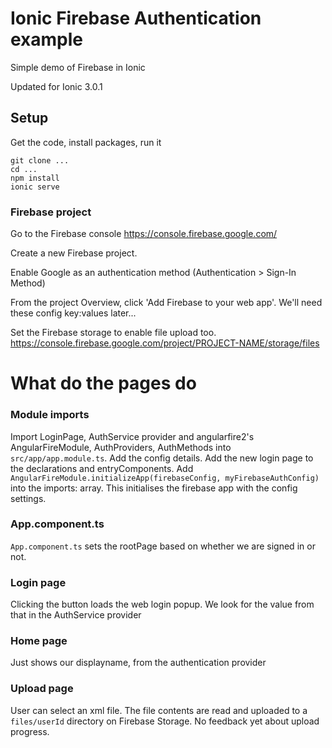 Ionic Firebase Authentication example
=====

Simple demo of Firebase in Ionic

Updated for Ionic 3.0.1

## Setup

Get the code, install packages, run it

    git clone ...
    cd ...
    npm install
    ionic serve


### Firebase project

Go to the Firebase console https://console.firebase.google.com/

Create a new Firebase project.

Enable Google as an authentication method (Authentication > Sign-In Method)

From the project Overview, click 'Add Firebase to your web app'. 
We'll need these config key:values later...

Set the Firebase storage to enable file upload too. 
https://console.firebase.google.com/project/PROJECT-NAME/storage/files



# What do the pages do

### Module imports

Import LoginPage, AuthService provider and angularfire2's AngularFireModule, AuthProviders, AuthMethods into `src/app/app.module.ts`. Add the config details. Add the new login page to the declarations and entryComponents. 
Add `AngularFireModule.initializeApp(firebaseConfig, myFirebaseAuthConfig)` into the imports: array. This initialises the firebase app with the config settings.

### App.component.ts

`App.component.ts` sets the rootPage based on whether we are signed in or not.

### Login page

Clicking the button loads the web login popup. We look for the value from that in the AuthService provider

### Home page

Just shows our displayname, from the authentication provider

### Upload page

User can select an xml file. The file contents are read and uploaded to a `files/userId` directory on Firebase Storage. No feedback yet about upload progress.
